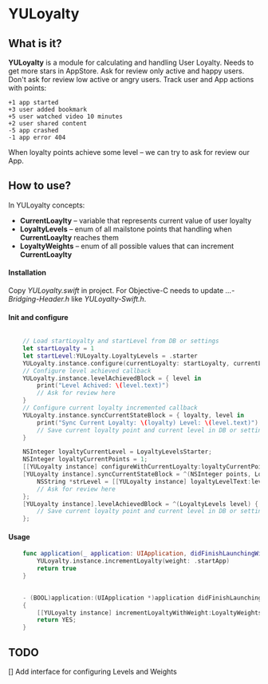 # YULoyalty

## What is it?

**YULoyalty** is a module for calculating and handling User Loyalty. Needs to get more stars in AppStore. Ask for review only active and happy users. Don't ask for review low active or angry users. Track user and App actions with points:

	+1 app started
	+3 user added bookmark
	+5 user watched video 10 minutes
	+2 user shared content
	-5 app crashed
	-1 app error 404

When loyalty points achieve some level – we can try to ask for review our App.


## How to use?

In YULoyalty concepts:

- **CurrentLoaylty** – variable that represents current value of user loyalty
- **LoyaltyLevels** – enum of all mailstone points that handling when **CurrentLoaylty** reaches them
- **LoyaltyWeights** – enum of all possible values that can increment **CurrentLoaylty** 

#### Installation

Copy _YULoyalty.swift_ in project. For Objective-C needs to update _…-Bridging-Header.h_ like _YULoyalty-Swift.h_.

#### Init and configure
```Swift

	// Load startLoyalty and startLevel from DB or settings
    let startLoyalty = 1
    let startLevel:YULoyalty.LoyaltyLevels = .starter
    YULoyalty.instance.configure(currentLoyalty: startLoyalty, currentLevel: startLevel)
    // Configure level achieved callback
	YULoyalty.instance.levelAchievedBlock = { level in
	    print("Level Achived: \(level.text)")
	    // Ask for review here
	}
	// Configure current loyalty incremented callback
	YULoyalty.instance.syncCurrentStateBlock = { loyalty, level in
		print("Sync Current Loyalty: \(loyalty) Level: \(level.text)")
	    // Save current loyalty point and current level in DB or settings here
	}
```

```Objective-C
    NSInteger loyaltyCurrentLevel = LoyaltyLevelsStarter;
    NSInteger loyaltyCurrentPoints = 1;
    [[YULoyalty instance] configureWithCurrentLoyalty:loyaltyCurrentPoints currentLevel:loyaltyCurrentLevel];
    [YULoyalty instance].syncCurrentStateBlock = ^(NSInteger points, LoyaltyLevels level) {
    	NSString *strLevel = [[YULoyalty instance] loyaltyLevelText:level];
		// Ask for review here
    };
    [YULoyalty instance].levelAchievedBlock = ^(LoyaltyLevels level) {
        // Save current loyalty point and current level in DB or settings here
    };
```

#### Usage

```Swift
    func application(_ application: UIApplication, didFinishLaunchingWithOptions launchOptions: [UIApplicationLaunchOptionsKey: Any]?) -> Bool {
        YULoyalty.instance.incrementLoyalty(weight: .startApp)
        return true
    }
    
```

```Objective-C
	- (BOOL)application:(UIApplication *)application didFinishLaunchingWithOptions:(NSDictionary *)launchOptions
	{
	    [[YULoyalty instance] incrementLoyaltyWithWeight:LoyaltyWeightsStartApp];
	    return YES;
	}
```

## TODO

[] Add interface for configuring Levels and Weights
